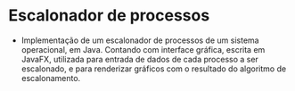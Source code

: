 # Escalonador de processos
- Implementação de um escalonador de processos de um sistema operacional, em Java. Contando com interface gráfica, escrita em JavaFX, utilizada para entrada de dados de cada processo a ser escalonado, e para renderizar gráficos com o resultado do algoritmo de escalonamento.

